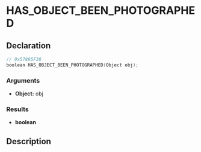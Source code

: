 # HAS_OBJECT_BEEN_PHOTOGRAPHED

## Declaration
```cpp
// 0x57895F38
boolean HAS_OBJECT_BEEN_PHOTOGRAPHED(Object obj);
```

### Arguments
- **Object:** obj

### Results
- **boolean**

## Description
